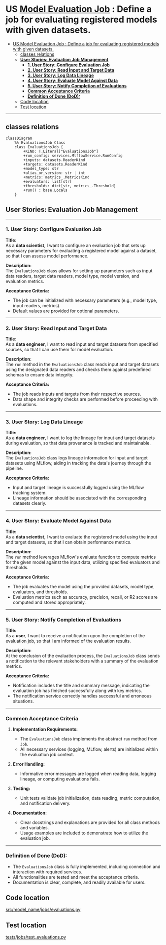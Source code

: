 
# US [Model Evaluation Job](./backlog_mlops_regresion.md) : Define a job for evaluating registered models with given datasets.

- [US Model Evaluation Job : Define a job for evaluating registered models with given datasets.](#us-model-evaluation-job--define-a-job-for-evaluating-registered-models-with-given-datasets)
  - [classes relations](#classes-relations)
  - [**User Stories: Evaluation Job Management**](#user-stories-evaluation-job-management)
    - [**1. User Story: Configure Evaluation Job**](#1-user-story-configure-evaluation-job)
    - [**2. User Story: Read Input and Target Data**](#2-user-story-read-input-and-target-data)
    - [**3. User Story: Log Data Lineage**](#3-user-story-log-data-lineage)
    - [**4. User Story: Evaluate Model Against Data**](#4-user-story-evaluate-model-against-data)
    - [**5. User Story: Notify Completion of Evaluations**](#5-user-story-notify-completion-of-evaluations)
    - [**Common Acceptance Criteria**](#common-acceptance-criteria)
    - [**Definition of Done (DoD):**](#definition-of-done-dod)
  - [Code location](#code-location)
  - [Test location](#test-location)

------------

## classes relations

```mermaid
classDiagram
    %% EvaluationsJob Class
    class EvaluationsJob {
        +KIND: T.Literal["EvaluationsJob"]
        +run_config: services.MlflowService.RunConfig
        +inputs: datasets.ReaderKind
        +targets: datasets.ReaderKind
        +model_type: str
        +alias_or_version: str | int
        +metrics: metrics_.MetricsKind
        +evaluators: list[str]
        +thresholds: dict[str, metrics_.Threshold]
        +run() : base.Locals
    }
```

## **User Stories: Evaluation Job Management**

---

### **1. User Story: Configure Evaluation Job**

**Title:**  
As a **data scientist**, I want to configure an evaluation job that sets up necessary parameters for evaluating a registered model against a dataset, so that I can assess model performance.

**Description:**  
The `EvaluationsJob` class allows for setting up parameters such as input data readers, target data readers, model type, model version, and evaluation metrics. 

**Acceptance Criteria:**  
- The job can be initialized with necessary parameters (e.g., model type, input readers, metrics).
- Default values are provided for optional parameters.

---

### **2. User Story: Read Input and Target Data**

**Title:**  
As a **data engineer**, I want to read input and target datasets from specified sources, so that I can use them for model evaluation.

**Description:**  
The `run` method in the `EvaluationsJob` class reads input and target datasets using the designated data readers and checks them against predefined schemas to ensure data integrity.

**Acceptance Criteria:**  
- The job reads inputs and targets from their respective sources.
- Data shape and integrity checks are performed before proceeding with evaluations.

---

### **3. User Story: Log Data Lineage**

**Title:**  
As a **data engineer**, I want to log the lineage for input and target datasets during evaluation, so that data provenance is tracked and maintainable.

**Description:**  
The `EvaluationsJob` class logs lineage information for input and target datasets using MLflow, aiding in tracking the data's journey through the pipeline.

**Acceptance Criteria:**  
- Input and target lineage is successfully logged using the MLflow tracking system.
- Lineage information should be associated with the corresponding datasets clearly.

---

### **4. User Story: Evaluate Model Against Data**

**Title:**  
As a **data scientist**, I want to evaluate the registered model using the input and target datasets, so that I can obtain performance metrics.

**Description:**  
The `run` method leverages MLflow's evaluate function to compute metrics for the given model against the input data, utilizing specified evaluators and thresholds.

**Acceptance Criteria:**  
- The job evaluates the model using the provided datasets, model type, evaluators, and thresholds.
- Evaluation metrics such as accuracy, precision, recall, or R2 scores are computed and stored appropriately.

---

### **5. User Story: Notify Completion of Evaluations**

**Title:**  
As a **user**, I want to receive a notification upon the completion of the evaluation job, so that I am informed of the evaluation results.

**Description:**  
At the conclusion of the evaluation process, the `EvaluationsJob` class sends a notification to the relevant stakeholders with a summary of the evaluation metrics.

**Acceptance Criteria:**  
- Notification includes the title and summary message, indicating the evaluation job has finished successfully along with key metrics.
- The notification service correctly handles successful and erroneous situations.

---

### **Common Acceptance Criteria**

1. **Implementation Requirements:**
   - The `EvaluationsJob` class implements the abstract `run` method from `Job`.
   - All necessary services (logging, MLflow, alerts) are initialized within the evaluation job context.

2. **Error Handling:**
   - Informative error messages are logged when reading data, logging lineage, or computing evaluations fails.

3. **Testing:**
   - Unit tests validate job initialization, data reading, metric computation, and notification delivery.

4. **Documentation:**
   - Clear docstrings and explanations are provided for all class methods and variables.
   - Usage examples are included to demonstrate how to utilize the evaluation job.

---

### **Definition of Done (DoD):** 

- The `EvaluationsJob` class is fully implemented, including connection and interaction with required services.
- All functionalities are tested and meet the acceptance criteria.
- Documentation is clear, complete, and readily available for users.

## Code location

[src/model_name/jobs/evaluations.py](../src/model_name/jobs/evaluations.py)

## Test location

[tests/jobs/test_evaluations.py](../tests/jobs/test_evaluations.py)
